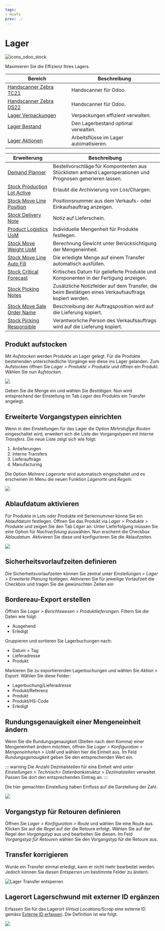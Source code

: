 ```yaml
---
tags:
- HowTo
prev: ./
---
```

# Lager
![icons_odoo_stock](assets/icons_odoo_stock.png)

Maximieren Sie die Effizienz Ihres Lagers.

| Bereich                                                 | Beschreibung                        |
| ------------------------------------------------------- | ----------------------------------- |
| [Handscanner Zebra TC21](Handscanner%20Zebra%20TC21.md) | Handscanner für Odoo.               |
| [Handscanner Zebra DS22](Handscanner%20Zebra%20DS22.md) | Handscanner für Odoo.               |
| [Lager Verpackungen](Lager%20Verpackungen.md)           | Verpackungen effizient verwalten.   |
| [Lager Bestand](Lager%20Bestand.md)                     | Den Lagerbestand optimal verwalten. |
| [Lager Aktionen](Lager%20Aktionen.md)                   | Arbeitsflüsse im Lager automatisieren.                                    |

| Erweiterung                                                         | Beschreibung                                                                                                |
| ------------------------------------------------------------------- | ----------------------------------------------------------------------------------------------------------- |
| [Demand Planner](Demand%20Planner.md)                               | Bestellvorschläge für Kompontenten aus Stücklisten anhand Lageroperationen und Prognosen generieren lassen. |
| [Stock Production Lot Active](Stock%20Production%20Lot%20Active.md) | Erlaubt die Archivierung von Los/Chargen.                                                                   |
| [Stock Move Line Position](Stock%20Move%20Line%20Position.md)       | Positionsnummer aus dem Verkaufs- oder Einkaufsauftrag anzeigen.                                            |
| [Stock Delivery Note](Stock%20Delivery%20Note.md)                   | Notiz auf Lieferschein.                                                                                     |
| [Product Logistics UoM](Product%20Logistics%20UoM.md)               | Individuelle Mengenheit für Produkte festlegen.                                                             |
| [Stock Move Weight UoM](Stock%20Move%20Weight%20UoM.md)             | Berechnung Gewicht unter Berücksichtigung der Mengeneinheit.                                                |
| [Stock Move Line Auto Fill](Stock%20Move%20Line%20Auto%20Fill.md)   | Die erledigte Menge auf einem Transfer automatisch ausfüllen.                                               |
| [Stock Critical Forecast](Stock%20Critical%20Forecast.md)           | Kritisches Datum für gelieferte Produkte und Komponenten in der Fertigung anzeigen.                         |
| [Stock Picking Notes](Stock%20Picking%20Notes)                      | Zusätzliche Notizfelder auf dem Transfer, die beim Bestätigen eines Verkaufsauftrags kopiert werden.        |
| [Stock Move Sale Order Name](Stock%20Move%20Sale%20Order%20Name.md) | Beschreibung der Auftragsposition wird auf die Lieferung kopiert.                                           |
| [Stock Picking Responsible](Stock%20Picking%20Responsible.md)       | Verantworliche Person des Verkaufsauftrags wird auf die Lieferung kopiert.                                  |

## Produkt aufstocken

Mit *Aufstocken* werden Produkte an Lager gelegt. Für die Produkte bestehenden unterschiedliche Vorgänge wie diese ins Lager gelanden. Zum Aufstocken öffnen Sie *Lager > Produkte > Produkte* und öffnen ein Produkt. Wählen Sie nun *Aufstocken*.

![](assets/Lager%20Produkt%20aufstocken.png)

Geben Sie die Menge ein und wählen Sie *Bestätigen*. Nun wird entsprechend der Einstellung im Tab *Lager* des Produkts ein Transfer angelegt.

## Erweiterte Vorgangstypen einrichten

Wenn in den Einstellungen für das Lager die Option *Mehrstufige Routen* eingeschaltet wird, erweitert sich die Liste der Vorgangstypen mit *Interne Transfers*. Die neue Liste zeigt sich wie folgt:

1. Anlieferungen
2. Interne Transfers
3. Lieferaufträge
4. Manufacturing

Die Option *Mehrere Lagerorte* wird automatisch eingeschaltet und es erscheinen im Menu die neuen Funktion *Lagerorte* und *Regeln*.

![](assets/Lager%20Erweitertes%20Menu.png)

## Ablaufdatum aktivieren

Für Produkte in Lots oder Produkte mit Seriennummer könne Sie ein Ablaufdatum festlegen. Öffnen Sie das Produkt via *Lager > Produkte > Produkte* und zeigen Sie den Tab *Lager* an. Unter Lieferfolgung müssen Sie eine Option für *Nachverfolung* auswählen. Nun erscheint die Checkbox *Ablaudatum*. Aktivieren Sie diese und konfigurieren Sie die Ablaufzeiten.

![](assets/Lager%20Ablaufdatum%20konfiguriert.png)

## Sicherheitsvorlaufzeiten definieren

Die Sicherheitsvorlaufzeiten können Sie zentral unter *Einstellungen > Lager > Erweiterte Planung* festlegen. Aktivieren Sie für jeweilige Vorlaufzeit die Checkbox und tragen Sie die gewünschten Zeiten ein

## Bordereau-Export erstellen

Öffnen Sie *Lager > Berichtswesen > Produktlieferungen*. Filtern Sie die Daten wie  folgt:

* Ausgehend
* Erledigt

Gruppieren und sortieren Sie Lagerbuchungen nach:

* Datum > Tag
* Lieferadresse
* Produkt

Markieren Sie zu exportierenden Lagerbuchungen und wählen Sie *Aktion > Export*. Wählen Sie diese Felder:

* Lagerbuchung/Lieferadresse
* Produkt/Referenz
* Produkt
* Produkt/HS-Code
* Erledigt

## Rundungsgenauigkeit einer Mengeneinheit ändern

Wenn Sie die Rundungsgenauigkeit (Stellen nach dem Komma) einer Mengeneinheit ändern möchten, öffnen Sie *Lager > Konfiguration > Mengeneinheiten > UoM* und wählen hier die Einheit aus. Im Feld *Rundungsgenauigkeit* geben Sie den entsprechenden Wert ein. 

::: warning
Die Anzahl Dezimalstellen für eine Einheit wird unter *Einstellungen > Technisch> Datenbankstruktur > Dezimalstellen* verwaltet. Passen Sie dort den entsprechenden Eintrag an.
:::

Die hier gemachten Einstellung haben Einfluss auf die Darstellung der Zahl.

![](assets/Lager%20Wicht%20mit%203%20Kommastellen.png)


## Vorgangstyp für Retouren definieren

Öffnen Sie *Lager > Konfiguration > Route* und wählen Sie eine Route aus. Klicken Sie auf die *Regel* auf der die Retoure erfolgt. Wählen Sie auf der Regel den *Vorgangstyp* aus und bearbeiten Sie diesen. Im Feld *Vorgangstyp für Retouren* wählen Sie den Vorgangstyp für die Retoure aus.


## Transfer korrigieren

Wurde ein Transfer einmal erledigt, kann er nicht mehr bearbeitet werden. Jedoch können Sie diesen *Entsperren* um bestimmte Felder zu ändern.

![Lager Transfer entsperren](assets/Lager%20Transfer%20entsperren.gif)

## Lagerort Lagerschwund mit externer ID ergänzen

Erfassen Sie für das Lagerort *Virtual Locations/Scrap* eine externe ID gemäss [Externe ID erfassen](Entwicklung.md#Externe%20ID%20erfassen). Die Definition ist wie folgt:

![](assets/Lager%20Lagerschwund%20externe%20ID.png)
